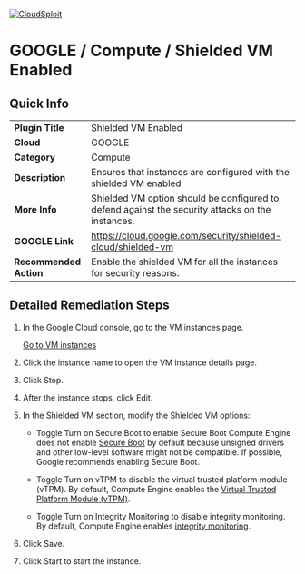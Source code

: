 [![CloudSploit](https://cloudsploit.com/img/logo-new-big-text-100.png "CloudSploit")](https://cloudsploit.com)

# GOOGLE / Compute / Shielded VM Enabled
## Quick Info

| | |
|-|-|
| **Plugin Title** | Shielded VM Enabled |
| **Cloud** | GOOGLE |
| **Category** | Compute |
| **Description** | Ensures that instances are configured with the shielded VM enabled |
| **More Info** | Shielded VM option should be configured to defend against the security attacks on the instances. |
| **GOOGLE Link** | https://cloud.google.com/security/shielded-cloud/shielded-vm |
| **Recommended Action** | Enable the shielded VM for all the instances for security reasons. |

## Detailed Remediation Steps
1.  In the Google Cloud console, go to the VM instances page.

    [Go to VM instances](https://console.cloud.google.com/compute/instances)

2.  Click the instance name to open the VM instance details page.

3.  Click Stop.

4.  After the instance stops, click Edit.

5.  In the Shielded VM section, modify the Shielded VM options:

    -   Toggle Turn on Secure Boot to enable Secure Boot Compute Engine does not enable [Secure Boot](https://cloud.google.com/compute/shielded-vm/docs/shielded-vm#secure-boot) by default because unsigned drivers and other low-level software might not be compatible. If possible, Google recommends enabling Secure Boot.

    -   Toggle Turn on vTPM to disable the virtual trusted platform module (vTPM). By default, Compute Engine enables the [Virtual Trusted Platform Module (vTPM)](https://cloud.google.com/compute/shielded-vm/docs/shielded-vm#vtpm).

    -   Toggle Turn on Integrity Monitoring to disable integrity monitoring. By default, Compute Engine enables [integrity monitoring](https://cloud.google.com/compute/shielded-vm/docs/shielded-vm#integrity-monitoring).

6.  Click Save.

7.  Click Start to start the instance.